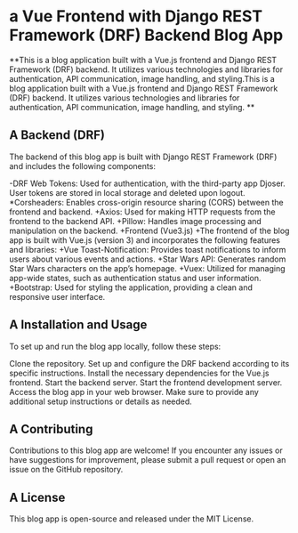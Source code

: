 # a Vue Frontend with Django REST Framework (DRF) Backend Blog App
**This is a blog application built with a Vue.js frontend and Django REST Framework (DRF) backend. It utilizes various technologies and libraries for authentication, API communication, image handling, and styling.This is a blog application built with a Vue.js frontend and Django REST Framework (DRF) backend. It utilizes various technologies and libraries for authentication, API communication, image handling, and styling.
**
## A Backend (DRF)
The backend of this blog app is built with Django REST Framework (DRF) and includes the following components:

-DRF Web Tokens: Used for authentication, with the third-party app Djoser. User tokens are stored in local storage and deleted upon logout.
*Corsheaders: Enables cross-origin resource sharing (CORS) between the frontend and backend.
+Axios: Used for making HTTP requests from the frontend to the backend API.
+Pillow: Handles image processing and manipulation on the backend.
+Frontend (Vue3.js)
+The frontend of the blog app is built with Vue.js (version 3) and incorporates the following features and libraries:
+Vue Toast-Notification: Provides toast notifications to inform users about various events and actions.
+Star Wars API: Generates random Star Wars characters on the app’s homepage.
+Vuex: Utilized for managing app-wide states, such as authentication status and user information.
+Bootstrap: Used for styling the application, providing a clean and responsive user interface.

## A Installation and Usage
To set up and run the blog app locally, follow these steps:

Clone the repository.
Set up and configure the DRF backend according to its specific instructions.
Install the necessary dependencies for the Vue.js frontend.
Start the backend server.
Start the frontend development server.
Access the blog app in your web browser.
Make sure to provide any additional setup instructions or details as needed.

## A Contributing
Contributions to this blog app are welcome! If you encounter any issues or have suggestions for improvement, please submit a pull request or open an issue on the GitHub repository.

## A License
This blog app is open-source and released under the MIT License.
